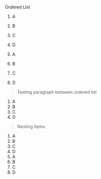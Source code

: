 Ordered List

1. A
2. B
3. C
4. D


1. A
1. B
1. C
1. D

> Testing paragraph between ordered list

1. A
7. B
3. C
0. D

> Nesting Items


1. A
  2. B
3. C
  4. D
1. A
  1. B
  1. C
1. D
